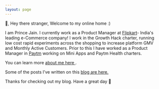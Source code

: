```yaml
---
layout: page
---
```


👋, Hey there stranger, Welcome to my online home :)

I am Prince Jain. I currently work as a Product Manager at [Flipkart](https://www.flipkart.com/)- India's leading e-Commerce company! I work in the Growth Hack charter, running low cost rapid experiments across the shopping to increase platform GMV and Monthly Active Customers. Prior to this I have worked as a Product Manager in [Paytm](https://www.paytm.com/) working on Mini Apps and Paytm Health charters.

You can learn more <a href="{{ site.baseurl }}/about" aria-label="If you want to learn more about me"> about me here </a>.

Some of the posts I’ve written on this <a href="{{ site.baseurl }}/blogs" aria-label="These are collection of my personal blogs"> blog are here. </a> <br>

Thanks for checking out my blog. Have a great day 🤗
